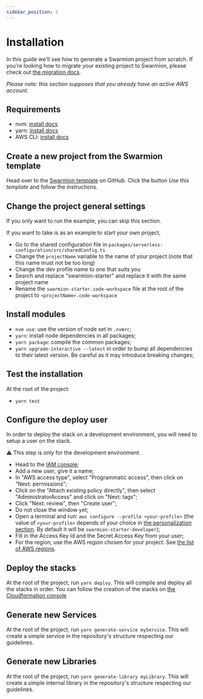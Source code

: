 ```yaml
---
sidebar_position: 1
---
```


# Installation

In this guide we'll see how to generate a Swarmion project from scratch. If you're looking how to migrate your existing project to Swarmion, please check out [the migration docs](../migrating).

_Please note: this section supposes that you already have an active AWS account._

## Requirements

- nvm: [install docs](https://github.com/nvm-sh/nvm#installing-and-updating)
- yarn: [install docs](https://yarnpkg.com/getting-started/install)
- AWS CLI: [install docs](https://docs.aws.amazon.com/cli/latest/userguide/install-cliv2.html)

## Create a new project from the Swarmion template

Head over to the [Swarmion template](https://github.com/swarmion/template) on GitHub. Click the button _Use this template_ and follow the instructions.

## Change the project general settings

If you only want to run the example, you can skip this section.

If you want to take is as an example to start your own project,

- Go to the shared configuration file in `packages/serverless-configuration/src/sharedConfig.ts`
- Change the `projectName` variable to the name of your project (note that this name must not be too long)
- Change the dev profile name to one that suits you
- Search and replace "swarmion-starter" and replace it with the same project name
- Rename the `swarmion-starter.code-workspace` file at the root of the project to `<projectName>.code-workspace`

## Install modules

- `nvm use`: use the version of node set in `.nvmrc`;
- `yarn`: install node dependencies in all packages;
- `yarn package`: compile the common packages;
- `yarn upgrade-interactive --latest` in order to bump all dependencies to their latest version. Be careful as it may introduce breaking changes;

## Test the installation

At the root of the project:

- `yarn test`

## Configure the deploy user

In order to deploy the stack on a development environment, you will need to setup a user on the stack.

⚠️ This step is only for the development environment.

- Head to the [IAM console](https://console.aws.amazon.com/iamv2/home?#/users);
- Add a new user, give it a name;
- In "AWS access type", select "Programmatic access", then click on "Next: permissions";
- Click on the "Attach existing policy directly", then select "AdministratorAccess" and click on "Next: tags";
- Click "Next: review", then "Create user";
- Do not close the window yet;
- Open a terminal and run: `aws configure --profile <your-profile>` (the value of `<your-profile>` depends of your choice in [the personalization section](#change-the-project-general-settings). By default it will be `swarmion-starter-developer`);
- Fill in the Access Key Id and the Secret Access Key from your user;
- For the region, use the AWS region chosen for your project. See [the list of AWS regions](https://aws.amazon.com/about-aws/global-infrastructure/regions_az/).

## Deploy the stacks

At the root of the project, run `yarn deploy`. This will compile and deploy all the stacks in order.
You can follow the creation of the stacks on [the Cloudformation console](https://console.aws.amazon.com/cloudformation/home)

## Generate new Services

At the root of the project, run `yarn generate-service myService`. This will create a simple service in the repository's structure respecting our guidelines.

## Generate new Libraries

At the root of the project, run `yarn generate-library myLibrary`. This will create a simple internal library in the repository's structure respecting our guidelines.
